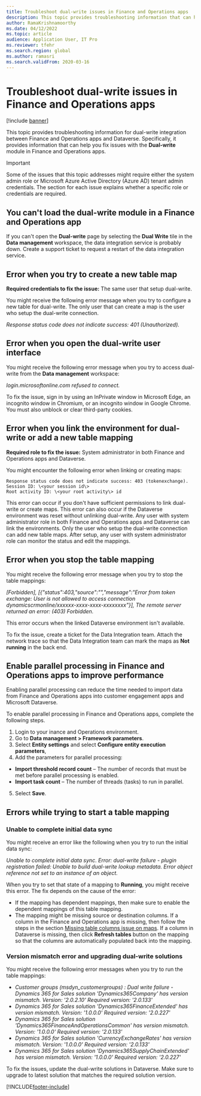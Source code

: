 ```yaml
---
title: Troubleshoot dual-write issues in Finance and Operations apps
description: This topic provides troubleshooting information that can help you fix issues with the Dual-write module in Finance and Operations apps.
author: RamaKrishnamoorthy 
ms.date: 04/12/2022
ms.topic: article
audience: Application User, IT Pro
ms.reviewer: tfehr
ms.search.region: global
ms.author: ramasri
ms.search.validFrom: 2020-03-16
---
```


# Troubleshoot dual-write issues in Finance and Operations apps

[!include [banner](../../includes/banner.md)]



This topic provides troubleshooting information for dual-write integration between Finance and Operations apps and Dataverse. Specifically, it provides information that can help you fix issues with the **Dual-write** module in Finance and Operations apps.

> [!IMPORTANT]
> Some of the issues that this topic addresses might require either the system admin role or Microsoft Azure Active Directory (Azure AD) tenant admin credentials. The section for each issue explains whether a specific role or credentials are required.

## You can't load the dual-write module in a Finance and Operations app

If you can't open the **Dual-write** page by selecting the **Dual Write** tile in the **Data management** workspace, the data integration service is probably down. Create a support ticket to request a restart of the data integration service.

## Error when you try to create a new table map

**Required credentials to fix the issue:** The same user that setup dual-write.

You might receive the following error message when you try to configure a new table for dual-write. The only user that can create a map is the user who setup the dual-write connection.

*Response status code does not indicate success: 401 (Unauthorized).*

## Error when you open the dual-write user interface

You might receive the following error message when you try to access dual-write from the **Data management** workspace:

*login.microsoftonline.com refused to connect.*

To fix the issue, sign in by using an InPrivate window in Microsoft Edge, an incognito window in Chromium, or an incognito window in Google Chrome. You must also unblock or clear third-party cookies.

## Error when you link the environment for dual-write or add a new table mapping

**Required role to fix the issue:** System administrator in both Finance and Operations apps and Dataverse.

You might encounter the following error when linking or creating maps:

```dos
Response status code does not indicate success: 403 (tokenexchange).
Session ID: \<your session id\>
Root activity ID: \<your root activity\> id
```

This error can occur if you don't have sufficient permissions to link dual-write or create maps. This error can also occur if the Dataverse environment was reset without unlinking dual-write. Any user with system administrator role in both Finance and Operations apps and Dataverse can link the environments. Only the user who setup the dual-write connection can add new table maps. After setup, any user with system administrator role can monitor the status and edit the mappings.

## Error when you stop the table mapping

You might receive the following error message when you try to stop the table mappings:

*\[Forbidden\], \[{"status":403,"source":"","message":"Error from token exchange:
User is not allowed to access connection
dynamicscrmonline/xxxxxx-xxxx-xxxx-xxxxxxxx"}\], The remote server returned an
error: (403) Forbidden.*

This error occurs when the linked Dataverse environment isn't available.

To fix the issue, create a ticket for the Data Integration team. Attach the network trace so that the Data Integration team can mark the maps as **Not running** in the back end.

## Enable parallel processing in Finance and Operations apps to improve performance

Enabling parallel processing can reduce the time needed to import data from Finance and Operations apps into customer engagement apps and Microsoft Dataverse. 

To enable parallel processing in Finance and Operations apps, complete the following steps.

1. Login to your inance and Operations environment.
2. Go to **Data management > Framework parameters**.
3. Select **Entity settings** and select **Configure entity execution parameters**,
4. Add the parameters for parallel processing:
  - **Import threshold record count** – The number of records that must be met before parallel processing is enabled.
  - **Import task count** – The number of threads (tasks) to run in parallel.
5. Select **Save**.


## Errors while trying to start a table mapping

### Unable to complete initial data sync

You might receive an error like the following when you try to run the initial data sync:

*Unable to complete initial data sync. Error: dual-write failure - plugin registration failed: Unable to build dual-write lookup metadata. Error object reference not set to an instance of an object.*

When you try to set that state of a mapping to **Running**, you might receive this error. The fix depends on the cause of the error:

+ If the mapping has dependent mappings, then make sure to enable the dependent mappings of this table mapping.
+ The mapping might be missing source or destination columns. If a column in the Finance and Operations app is missing, then follow the steps in the section [Missing table columns issue on maps](dual-write-troubleshooting-finops-upgrades.md#missing-table-columns-issue-on-maps). If a column in Dataverse is missing, then click **Refresh tables** button on the mapping so that the columns are automatically populated back into the mapping.

### Version mismatch error and upgrading dual-write solutions

You might receive the following error messages when you try to run the table mappings:

+ *Customer groups (msdyn_customergroups) : Dual write failure - Dynamics 365 for Sales solution 'Dynamics365Company' has version mismatch. Version: '2.0.2.10' Required version: '2.0.133'*
+ *Dynamics 365 for Sales solution 'Dynamics365FinanceExtended' has version mismatch. Version: '1.0.0.0' Required version: '2.0.227'*
+ *Dynamics 365 for Sales solution 'Dynamics365FinanceAndOperationsCommon' has version mismatch. Version: '1.0.0.0' Required version: '2.0.133'*
+ *Dynamics 365 for Sales solution 'CurrencyExchangeRates' has version mismatch. Version: '1.0.0.0' Required version: '2.0.133'*
+ *Dynamics 365 for Sales solution 'Dynamics365SupplyChainExtended' has version mismatch. Version: '1.0.0.0' Required version: '2.0.227'*

To fix the issues, update the dual-write solutions in Dataverse. Make sure to upgrade to latest solution that matches the required solution version.

[!INCLUDE[footer-include](../../../../includes/footer-banner.md)]
